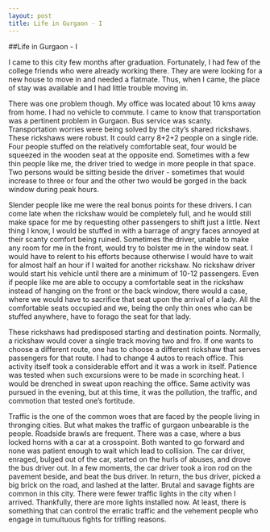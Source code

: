 ```yaml
---
layout: post
title: Life in Gurgaon - I
---
```


##Life in Gurgaon - I

I came to this city few months after graduation. Fortunately, I had few of  the college friends who were already working there. They are were looking for a new house to move in and needed a flatmate. Thus, when I came, the place of stay was available and I had little trouble moving in.   

There was one problem though. My office was located about 10 kms away from home. I had no vehicle to commute. I came to know that transportation was a pertinent problem in Gurgaon. Bus service was scanty. Transportation worries were being solved by the city’s shared rickshaws. These rickshaws were robust. It could carry 8+2+2 people on a single ride. Four people stuffed on the relatively comfortable seat, four would be squeezed in the wooden seat at the opposite end. Sometimes with a few thin people like me, the driver tried to wedge in more people in that space. Two persons would be sitting beside the driver - sometimes that would increase to three or four and the other two would be gorged in the back window during peak hours. 

Slender people like me were the real bonus points for these drivers. I can come late when the rickshaw would be completely full, and he would still make space for me by requesting other passengers to shift just a little. Next thing I know, I would be stuffed in with a barrage of angry faces annoyed at their scanty comfort being ruined. Sometimes the driver, unable to make any room for me in the front, would try to bolster me in the window seat. I would have to relent to his efforts because otherwise I would have to wait for almost half an hour if I waited for another rickshaw. No rickshaw driver would start his vehicle until there are a minimum of 10-12 passengers. Even if people like me are able to occupy a comfortable seat in the rickshaw instead of hanging on the front or the back window, there would a case, where we would have to sacrifice that seat upon the arrival of a lady. All the comfortable seats occupied and we, being the only thin ones who can be stuffed anywhere, have to forago the seat for that lady.  

These rickshaws had predisposed starting and destination points. Normally, a rickshaw would cover a single track moving two and fro. If one wants to choose a different route, one has to choose a different rickshaw that serves passengers for that route. I had to change 4 autos to reach office. This activity itself took a considerable effort and it was a work in itself. Patience was tested when such excursions were to be made in scorching heat. I would be drenched in sweat upon reaching the office. Same activity was pursued in the evening, but at this time, it was the pollution, the traffic, and commotion that tested one’s fortitude. 

Traffic is the one of the common woes that are faced by the people living in thronging cities. But what makes the traffic of gurgaon unbearable is the people. Roadside brawls are frequent.  There was a case, where a bus locked horns with a car at a crosspoint. Both wanted to go forward and none was patient enough to wait which lead to collision. The car driver, enraged, bulged out of the car, started on the hurls of abuses, and drove the bus driver out. In a few moments, the car driver took a iron rod on the pavement beside, and beat the bus driver. In return, the bus driver, picked a big brick on the road, and lashed at the latter.  Brutal and savage fights are common in this city. There were fewer traffic lights in the city when I arrived.  Thankfully, there are more lights installed now. At least, there is something that can control the erratic traffic and the vehement people who engage in tumultuous fights for trifling reasons. 